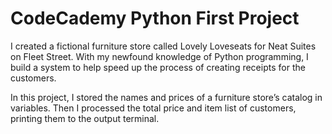 # CodeCademy Python First Project

I created a fictional furniture store called Lovely Loveseats for Neat Suites on Fleet Street. With my newfound knowledge of Python programming, I build a system to help speed up the process of creating receipts for the customers.

In this project, I stored the names and prices of a furniture store’s catalog in variables. Then I processed the total price and item list of customers, printing them to the output terminal.
